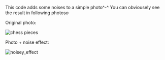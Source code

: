 This code adds some noises to a simple photo^-^
You can obviousely see the result in following photos*o*

Original photo:

![chess pieces](https://user-images.githubusercontent.com/88210093/140580247-b492499a-b826-441f-9127-37f730e53ce4.jpg)

Photo + noise effect:

![noisey_effect](https://user-images.githubusercontent.com/88210093/140580232-7c366438-e72b-4188-8ce0-71b596ac1069.jpg)


